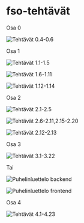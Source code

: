 # fso-tehtävät

Osa 0

![Tehtävät 0.4-0.6](https://github.com/K123AsJ0k1/fso-tehtavat/tree/main/Osa%200/Teht%C3%A4v%C3%A4t%200.4-0.6)

Osa 1

![Tehtävät 1.1-1.5](https://github.com/K123AsJ0k1/fso-tehtavat/tree/main/Osa%201/Teht%C3%A4v%C3%A4t/kurssitiedot)

![Tehtävät 1.6-1.11](https://github.com/K123AsJ0k1/fso-tehtavat/tree/main/Osa%201/Teht%C3%A4v%C3%A4t/unicafe)

![Tehtävät 1.12-1.14](https://github.com/K123AsJ0k1/fso-tehtavat/tree/main/Osa%201/Teht%C3%A4v%C3%A4t/anekdootit)

Osa 2

![Tehtävät 2.1-2.5](https://github.com/K123AsJ0k1/fso-tehtavat/tree/main/Osa%202/Teht%C3%A4v%C3%A4t/kurssitiedot)

![Tehtävät 2.6-2.11,2.15-2.20](https://github.com/K123AsJ0k1/fso-tehtavat/tree/main/Osa%202/Teht%C3%A4v%C3%A4t/puhelinluettelo)

![Tehtävät 2.12-2.13](https://github.com/K123AsJ0k1/fso-tehtavat/tree/main/Osa%202/Teht%C3%A4v%C3%A4t/maiden)

Osa 3

![Tehtävät 3.1-3.22](https://github.com/K123AsJ0k1/fso-ts-3)

Tai

![Puhelinluettelo backend](https://github.com/K123AsJ0k1/fso-ts-3)

![Puhelinluettelo frontend](https://github.com/K123AsJ0k1/fso-tehtavat/tree/main/Osa%203/Teht%C3%A4v%C3%A4t/puhelinluettelo)

Osa 4

![Tehtävät 4.1-4.23](https://github.com/K123AsJ0k1/fso-tehtavat/tree/main/Osa%204/Teht%C3%A4v%C3%A4t/blogilista)
